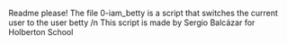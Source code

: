 Readme please!
The file 0-iam_betty is a script that switches the current user to the user betty /n
This script is made by Sergio Balcázar for Holberton School 
